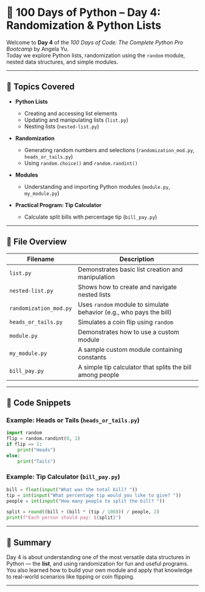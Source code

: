 # 📅 100 Days of Python – Day 4: Randomization & Python Lists

Welcome to **Day 4** of the *100 Days of Code: The Complete Python Pro Bootcamp* by Angela Yu.  
Today we explore Python lists, randomization using the `random` module, nested data structures, and simple modules.

---

## 🧠 Topics Covered

- **Python Lists**
  - Creating and accessing list elements
  - Updating and manipulating lists (`list.py`)
  - Nesting lists (`nested-list.py`)

- **Randomization**
  - Generating random numbers and selections (`randomization_mod.py`, `heads_or_tails.py`)
  - Using `random.choice()` and `random.randint()`

- **Modules**
  - Understanding and importing Python modules (`module.py`, `my_module.py`)

- **Practical Program: Tip Calculator**
  - Calculate split bills with percentage tip (`bill_pay.py`)

---

## 📁 File Overview

| Filename              | Description                                                                              |
|-----------------------|------------------------------------------------------------------------------------------|
| `list.py`             | Demonstrates basic list creation and manipulation                                        |
| `nested-list.py`      | Shows how to create and navigate nested lists                                            |
| `randomization_mod.py`| Uses `random` module to simulate behavior (e.g., who pays the bill)                      |
| `heads_or_tails.py`   | Simulates a coin flip using `random`                                                    |
| `module.py`           | Demonstrates how to use a custom module                                                  |
| `my_module.py`        | A sample custom module containing constants                                              |
| `bill_pay.py`         | A simple tip calculator that splits the bill among people                               |

---

## 🧪 Code Snippets

### Example: Heads or Tails (`heads_or_tails.py`)
```python
import random
flip = random.randint(0, 1)
if flip == 1:
    print("Heads")
else:
    print("Tails")
```

### Example: Tip Calculator (`bill_pay.py`)
```python
bill = float(input("What was the total bill? "))
tip = int(input("What percentage tip would you like to give? "))
people = int(input("How many people to split the bill? "))

split = round((bill + (bill * (tip / 100))) / people, 2)
print(f"Each person should pay: ${split}")
```

---

## 🔁 Summary

Day 4 is about understanding one of the most versatile data structures in Python — the **list**, and using randomization for fun and useful programs. You also learned how to build your own module and apply that knowledge to real-world scenarios like tipping or coin flipping.

---

